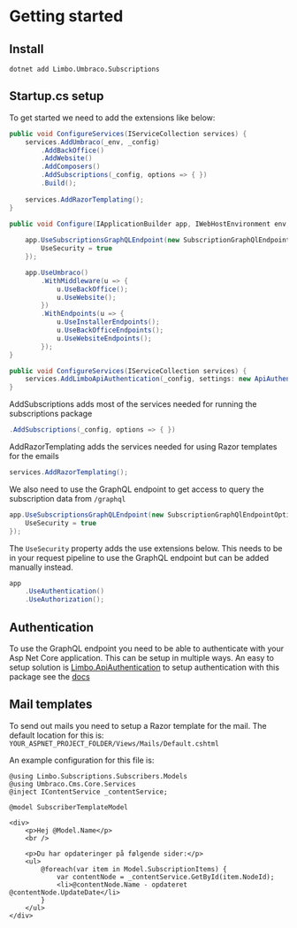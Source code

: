 # Getting started

## Install
```
dotnet add Limbo.Umbraco.Subscriptions
```

## Startup.cs setup

To get started we need to add the extensions like below:
```csharp
public void ConfigureServices(IServiceCollection services) {
    services.AddUmbraco(_env, _config)
        .AddBackOffice()
        .AddWebsite()
        .AddComposers()
        .AddSubscriptions(_config, options => { })
        .Build();
        
    services.AddRazorTemplating();
}

public void Configure(IApplicationBuilder app, IWebHostEnvironment env, ApiAuthenticationSettings apiAuthenticationSettings) {
    
    app.UseSubscriptionsGraphQLEndpoint(new SubscriptionGraphQlEndpointOptions {
        UseSecurity = true
    });

    app.UseUmbraco()
        .WithMiddleware(u => {
            u.UseBackOffice();
            u.UseWebsite();
        })
        .WithEndpoints(u => {
            u.UseInstallerEndpoints();
            u.UseBackOfficeEndpoints();
            u.UseWebsiteEndpoints();
        });
}
```

```csharp
public void ConfigureServices(IServiceCollection services) {
    services.AddLimboApiAuthentication(_config, settings: new ApiAuthenticationConfigurationSettings() { ConnectionStringKey = "umbracoDbDSN" });
}
```

AddSubscriptions adds most of the services needed for running the subscriptions package
```csharp
.AddSubscriptions(_config, options => { })
```

AddRazorTemplating adds the services needed for using Razor templates for the emails
```csharp
services.AddRazorTemplating();
```

We also need to use the GraphQL endpoint to get access to query the subscription data from `/graphql`
```csharp
app.UseSubscriptionsGraphQLEndpoint(new SubscriptionGraphQlEndpointOptions {
    UseSecurity = true
});
```

The `UseSecurity` property adds the use extensions below. This needs to be in your request pipeline to use the GraphQL endpoint but can be added manually instead.
```csharp
app
    .UseAuthentication()
    .UseAuthorization();
```

## Authentication

To use the GraphQL endpoint you need to be able to authenticate with your Asp Net Core application. This can be setup in multiple ways.
An easy to setup solution is [Limbo.ApiAuthentication](https://github.com/limbo-works/Limbo.ApiAuthentication) to setup authentication with this package see the [docs](https://github.com/limbo-works/Limbo.ApiAuthentication/blob/main/docs/index.md)

## Mail templates

To send out mails you need to setup a Razor template for the mail. The default location for this is: `YOUR_ASPNET_PROJECT_FOLDER/Views/Mails/Default.cshtml`

An example configuration for this file is:

```cshtml
@using Limbo.Subscriptions.Subscribers.Models
@using Umbraco.Cms.Core.Services
@inject IContentService _contentService;

@model SubscriberTemplateModel

<div>
    <p>Hej @Model.Name</p>
    <br />

    <p>Du har opdateringer på følgende sider:</p>
    <ul>
        @foreach(var item in Model.SubscriptionItems) {
            var contentNode = _contentService.GetById(item.NodeId);
            <li>@contentNode.Name - opdateret @contentNode.UpdateDate</li>
        }
    </ul>
</div>
```